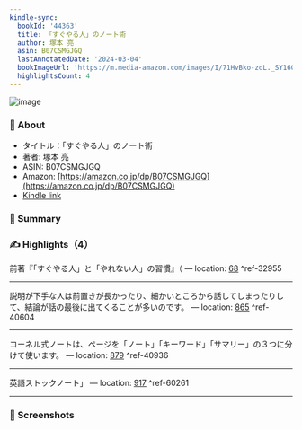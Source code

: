 ```yaml
---
kindle-sync:
  bookId: '44363'
  title: 「すぐやる人」のノート術
  author: 塚本 亮
  asin: B07CSMGJGQ
  lastAnnotatedDate: '2024-03-04'
  bookImageUrl: 'https://m.media-amazon.com/images/I/71HvBko-zdL._SY160.jpg'
  highlightsCount: 4
---
```

![image](https://m.media-amazon.com/images/I/71HvBko-zdL._SY160.jpg)

### 📘 About
* タイトル：「すぐやる人」のノート術
* 著者: 塚本 亮
* ASIN: B07CSMGJGQ
* Amazon: [https://amazon.co.jp/dp/B07CSMGJGQ](https://amazon.co.jp/dp/B07CSMGJGQ)
* [Kindle link](kindle://book?action=open&asin=B07CSMGJGQ)

### 💬 Summary

### ✍️ Highlights（4）

前著『「すぐやる人」と「やれない人」の習慣』（ — location: [68](kindle://book?action=open&asin=B07CSMGJGQ&location=68) ^ref-32955

---
説明が下手な人は前置きが長かったり、細かいところから話してしまったりして、結論が話の最後に出てくることが多いのです。 — location: [865](kindle://book?action=open&asin=B07CSMGJGQ&location=865) ^ref-40604

---
コーネル式ノートは、ページを「ノート」「キーワード」「サマリー」の３つに分けて使います。 — location: [879](kindle://book?action=open&asin=B07CSMGJGQ&location=879) ^ref-40936

---
英語ストックノート」 — location: [917](kindle://book?action=open&asin=B07CSMGJGQ&location=917) ^ref-60261

---


### 📸 Screenshots
